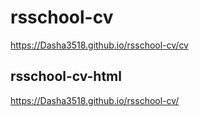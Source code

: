# rsschool-cv

https://Dasha3518.github.io/rsschool-cv/cv
## rsschool-cv-html

https://Dasha3518.github.io/rsschool-cv/
